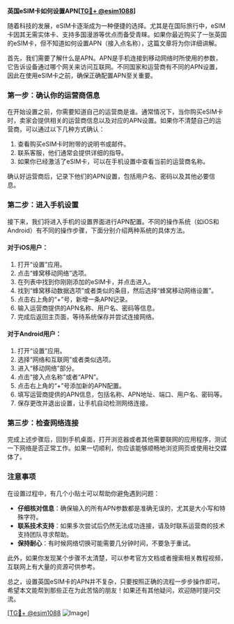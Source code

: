 **英国eSIM卡如何设置APN[[TG💪+ @esim1088](https://t.me/s/esim1088)]**

随着科技的发展，eSIM卡逐渐成为一种便捷的选择。尤其是在国际旅行中，eSIM卡因其无需实体卡、支持多国漫游等优点而备受青睐。如果你最近购买了一张英国的eSIM卡，但不知道如何设置APN（接入点名称），这篇文章将为你详细讲解。

首先，我们需要了解什么是APN。APN是手机连接到移动网络时所使用的参数，它告诉设备通过哪个网关来访问互联网。不同国家和运营商有不同的APN设置，因此在使用eSIM卡之前，确保正确配置APN至关重要。

### 第一步：确认你的运营商信息

在开始设置之前，你需要知道自己的运营商是谁。通常情况下，当你购买eSIM卡时，卖家会提供相关的运营商信息以及对应的APN设置。如果你不清楚自己的运营商，可以通过以下几种方式确认：

1. 查看购买eSIM卡时附带的说明书或邮件。
2. 联系客服，他们通常会提供详细的指导。
3. 如果你已经激活了eSIM卡，可以在手机设置中查看当前的运营商名称。

确认好运营商后，记录下他们的APN设置，包括用户名、密码以及其他必要信息。

### 第二步：进入手机设置

接下来，我们将进入手机的设置界面进行APN配置。不同的操作系统（如iOS和Android）有不同的操作步骤，下面分别介绍两种系统的具体方法。

#### 对于iOS用户：

1. 打开“设置”应用。
2. 点击“蜂窝移动网络”选项。
3. 在列表中找到你刚刚添加的eSIM卡，并点击进入。
4. 找到“蜂窝移动数据选项”或者类似的条目，然后选择“蜂窝移动网络设置”。
5. 点击右上角的“+”号，新增一条APN记录。
6. 输入运营商提供的APN名称、用户名、密码等信息。
7. 完成后返回主页面，等待系统保存并尝试连接网络。

#### 对于Android用户：

1. 打开“设置”应用。
2. 选择“网络和互联网”或者类似选项。
3. 进入“移动网络”部分。
4. 点击“接入点名称”或者“APN”。
5. 点击右上角的“+”号添加新的APN配置。
6. 填写运营商提供的APN信息，包括名称、APN地址、端口、用户名、密码等。
7. 保存更改并退出设置，让手机自动检测网络连接。

### 第三步：检查网络连接

完成上述步骤后，回到手机桌面，打开浏览器或者其他需要联网的应用程序，测试一下网络是否正常工作。如果一切顺利，你应该能够顺畅地浏览网页或使用社交媒体了。

### 注意事项

在设置过程中，有几个小贴士可以帮助你避免遇到问题：

- **仔细核对信息**：确保输入的所有APN参数都是准确无误的，尤其是大小写和特殊字符。
- **联系技术支持**：如果多次尝试后仍然无法成功连接，请及时联系运营商的技术支持团队寻求帮助。
- **保持耐心**：有时候网络切换可能需要几分钟时间，不要急于重试。

此外，如果你发现某个步骤不太清楚，可以参考官方文档或者搜索相关教程视频，互联网上有大量的资源可供参考。

总之，设置英国eSIM卡的APN并不复杂，只要按照正确的流程一步步操作即可。希望本文能帮到那些正在为此苦恼的朋友！如果还有其他疑问，欢迎随时提问交流。

[[TG💪+ @esim1088](https://t.me/s/esim1088) ![Image](https://i.postimg.cc/4NQfJmqS/Snipaste-2025-05-13-00-14-12.png)]